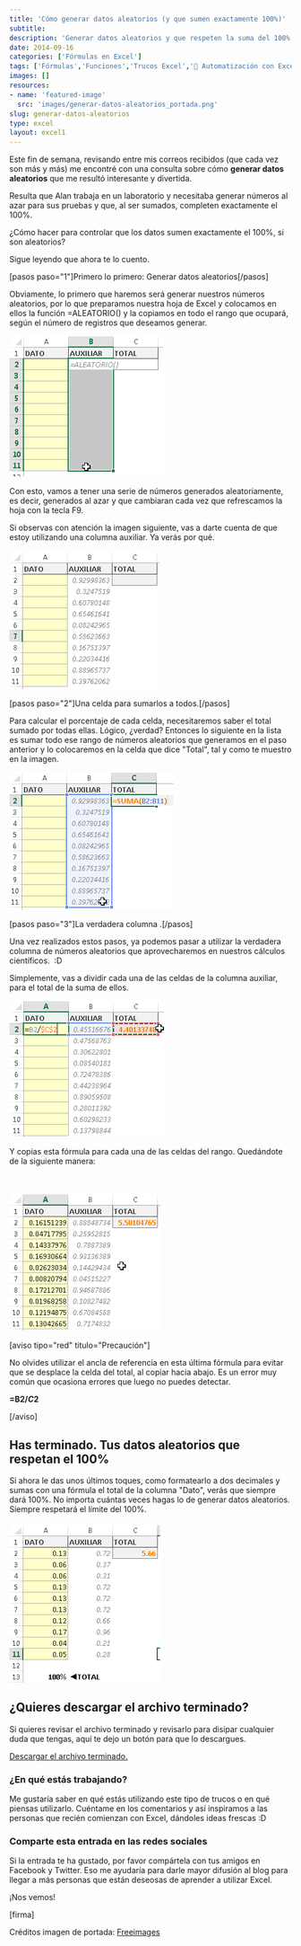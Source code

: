 ```yaml
---
title: 'Cómo generar datos aleatorios (y que sumen exactamente 100%)'
subtitle: 
description: 'Generar datos aleatorios y que respeten la suma del 100% entre todos, puede serte muy útil para realizar determinadas pruebas. Pero ¿cómo hacerlo?'
date: 2014-09-16
categories: ['Fórmulas en Excel']
tags: ['Fórmulas','Funciones','Trucos Excel','🤖 Automatización con Excel']
images: []
resources: 
- name: 'featured-image'
  src: 'images/generar-datos-aleatorios_portada.png'
slug: generar-datos-aleatorios
type: excel
layout: excel1
---
```


Este fin de semana, revisando entre mis correos recibidos (que cada vez son más y más) me encontré con una consulta sobre cómo **generar datos aleatorios** que me resultó interesante y divertida.

Resulta que Alan trabaja en un laboratorio y necesitaba generar números al azar para sus pruebas y que, al ser sumados, completen exactamente el 100%.

¿Cómo hacer para controlar que los datos sumen exactamente el 100%, si son aleatorios?

Sigue leyendo que ahora te lo cuento.

\[pasos paso="1"\]Primero lo primero: Generar datos aleatorios\[/pasos\]

Obviamente, lo primero que haremos será generar nuestros números aleatorios, por lo que preparamos nuestra hoja de Excel y colocamos en ellos la función =ALEATORIO() y la copiamos en todo el rango que ocupará, según el número de registros que deseamos generar.

![Generar datos aleatorios](images/img_5417064d709ca.png "Generar datos aleatorios")

Con esto, vamos a tener una serie de números generados aleatoriamente, es decir, generados al azar y que cambiaran cada vez que refrescamos la hoja con la tecla F9.

Si observas con atención la imagen siguiente, vas a darte cuenta de que estoy utilizando una columna auxiliar. Ya verás por qué.

![Generar datos aleatorios](images/img_5417065a4f62e.png "Generar datos aleatorios")

\[pasos paso="2"\]Una celda para sumarlos a todos.\[/pasos\]

Para calcular el porcentaje de cada celda, necesitaremos saber el total sumado por todas ellas. Lógico, ¿verdad? Entonces lo siguiente en la lista es sumar todo ese rango de números aleatorios que generamos en el paso anterior y lo colocaremos en la celda que dice "Total", tal y como te muestro en la imagen.

![Generar datos aleatorios](images/img_541707181479c.png "Generar datos aleatorios")

\[pasos paso="3"\]La verdadera columna .\[/pasos\]

Una vez realizados estos pasos, ya podemos pasar a utilizar la verdadera columna de números aleatorios que aprovecharemos en nuestros cálculos científicos.  :D

Simplemente, vas a dividir cada una de las celdas de la columna auxiliar, para el total de la suma de ellos.

![](images/img_541707bc44677.png)

Y copias esta fórmula para cada una de las celdas del rango. Quedándote de la siguiente manera:

 

![](images/img_5417081c01d8e.png)

\[aviso tipo="red" titulo="Precaución"\]

No olvides utilizar el ancla de referencia en esta última fórmula para evitar que se desplace la celda del total, al copiar hacia abajo. Es un error muy común que ocasiona errores que luego no puedes detectar.

**\=B2/$C$2**

\[/aviso\]

## Has terminado. Tus datos aleatorios que respetan el 100%

Si ahora le das unos últimos toques, como formatearlo a dos decimales y sumas con una fórmula el total de la columna "Dato", verás que siempre dará 100%. No importa cuántas veces hagas lo de generar datos aleatorios. Siempre respetará el límite del 100%.

![](images/img_54170985be961.png)

## ¿Quieres descargar el archivo terminado?

Si quieres revisar el archivo terminado y revisarlo para disipar cualquier duda que tengas, aquí te dejo un botón para que lo descargues.

[Descargar el archivo terminado.](http://raymundoycaza.com/wp-content/uploads//1438-generar-datos-aleatorios_que-sumen-100-por-ciento.xlsx "Descargar el archivo")

### ¿En qué estás trabajando?

Me gustaría saber en qué estás utilizando este tipo de trucos o en qué piensas utilizarlo. Cuéntame en los comentarios y así inspiramos a las personas que recién comienzan con Excel, dándoles ideas frescas :D

### Comparte esta entrada en las redes sociales

Si la entrada te ha gustado, por favor compártela con tus amigos en Facebook y Twitter. Eso me ayudaría para darle mayor difusión al blog para llegar a más personas que están deseosas de aprender a utilizar Excel.

¡Nos vemos!

\[firma\]

Créditos imagen de portada: [Freeimages](http://www.freeimages.com/photo/1337707)
